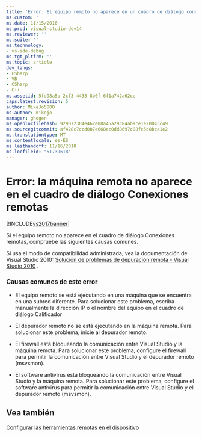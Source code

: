 ```yaml
---
title: 'Error: El equipo remoto no aparece en un cuadro de diálogo conexiones remotas | Microsoft Docs'
ms.custom: ''
ms.date: 11/15/2016
ms.prod: visual-studio-dev14
ms.reviewer: ''
ms.suite: ''
ms.technology:
- vs-ide-debug
ms.tgt_pltfrm: ''
ms.topic: article
dev_langs:
- FSharp
- VB
- CSharp
- C++
ms.assetid: 5fd98a5b-2cf3-4438-8b0f-6f1a742a62ce
caps.latest.revision: 5
author: MikeJo5000
ms.author: mikejo
manager: ghogen
ms.openlocfilehash: 929072304e462e08a45a29c84ab9ce1e20043c49
ms.sourcegitcommit: af428c7ccd007e668ec0dd8697c88fc5d8bca1e2
ms.translationtype: MT
ms.contentlocale: es-ES
ms.lasthandoff: 11/16/2018
ms.locfileid: "51739618"
---
```

# <a name="error-remote-machine-does-not-appear-in-a-remote-connections-dialog"></a>Error: la máquina remota no aparece en el cuadro de diálogo Conexiones remotas
[!INCLUDE[vs2017banner](../includes/vs2017banner.md)]

Si el equipo remoto no aparece en el cuadro de diálogo Conexiones remotas, compruebe las siguientes causas comunes.  
  
 Si usa el modo de compatibilidad administrada, vea la documentación de Visual Studio 2010: [Solución de problemas de depuración remota - Visual Studio 2010](https://msdn.microsoft.com/library/2ys11ead\(v=vs.100\).aspx) .  
  
### <a name="common-causes-for-this-error"></a>Causas comunes de este error  
  
-   El equipo remoto se está ejecutando en una máquina que se encuentra en una subred diferente. Para solucionar este problema, escriba manualmente la dirección IP o el nombre del equipo en el cuadro de diálogo Calificador  
  
-   El depurador remoto no se está ejecutando en la máquina remota. Para solucionar este problema, inicie al depurador remoto.  
  
-   El firewall está bloqueando la comunicación entre Visual Studio y la máquina remota. Para solucionar este problema, configure el firewall para permitir la comunicación entre Visual Studio y el depurador remoto (msvsmon).  
  
-   El software antivirus está bloqueando la comunicación entre Visual Studio y la máquina remota. Para solucionar este problema, configure el software antivirus para permitir la comunicación entre Visual Studio y el depurador remoto (msvsmon).  
  
## <a name="see-also"></a>Vea también  
 [Configurar las herramientas remotas en el dispositivo](http://msdn.microsoft.com/library/90f45630-0d26-4698-8c1f-63f85a12db9c)



